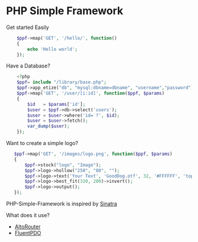 PHP Simple Framework
==============
Get started Easily
```php
    $ppf->map('GET', '/hello/', function()
    {
        echo 'Hello world';
    });
```
Have a Database?
```php
    <?php
    $ppf= include "/library/base.php";
    $ppf->app_etize("db", "mysql:dbname=dbname", "username","password"); // replace dbname, username, and password
    $ppf->map('GET', '/user/[i:id]', function($ppf, $params)
    {
        $id   = $params['id'];
        $user = $ppf->db->select('users');
        $user = $user->where('id= ?', $id);
        $user = $user->fetch();
        var_dump($user);
    });
```
Want to create a simple logo?
 ```php   
    $ppf->map('GET', '/images/logo.png', function($ppf, $params)
    {
        $ppf->stock("logo", "Image");
        $ppf->logo->hollow("250", "80", "");
        $ppf->logo->text('Your Text', 'GoodDog.otf', 32, '#FFFFFF', 'top', 0, 20); 
        $ppf->logo->best_fit(320, 200)->invert();
        $ppf->logo->output();
    });
```							

PHP-Simple-Framework is inspired by [Sinatra](http://www.sinatrarb.com/)

What does it use?
- [AltoRouter](https://github.com/dannyvankooten/AltoRouter/) 
- [FluentPDO](http://fluentpdo.com/) 

